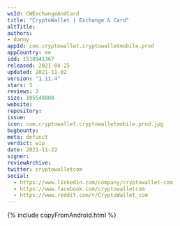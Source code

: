 ```yaml
---
wsId: CWExchangeAndCard
title: "CryptoWallet | Exchange & Card"
altTitle: 
authors:
- danny
appId: com.cryptowallet.cryptowalletmobile.prod
appCountry: ee
idd: 1518941367
released: 2021-04-25
updated: 2021-11-02
version: "1.11.4"
stars: 5
reviews: 3
size: 105548800
website: 
repository: 
issue: 
icon: com.cryptowallet.cryptowalletmobile.prod.jpg
bugbounty: 
meta: defunct
verdict: wip
date: 2021-11-22
signer: 
reviewArchive:
twitter: cryptowalletcom
social:
  - https://www.linkedin.com/company/cryptowallet-com
  - https://www.facebook.com/cryptowalletcom
  - https://www.reddit.com/r/CryptoWallet_com
---
```


{% include copyFromAndroid.html %}